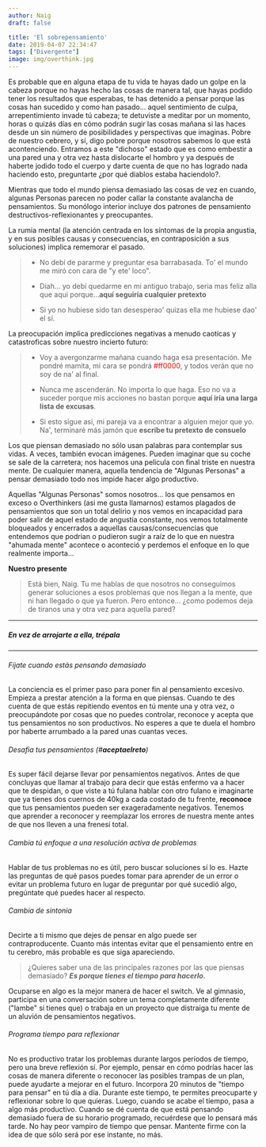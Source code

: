 ```yaml
--- 
author: Naig
draft: false

title: 'El sobrepensamiento'
date: 2019-04-07 22:34:47
tags: ["Divergente"]
image: img/overthink.jpg
---
```


Es probable que en alguna etapa de tu vida te hayas dado un golpe en la cabeza porque no hayas hecho las cosas de manera tal, que hayas podido tener los resultados que esperabas, te has detenido a pensar porque las cosas han sucedido y como han pasado... aquel sentimiento de culpa, arrepentimiento invade tú cabeza; te detuviste a meditar por un momento, horas o quizás días en cómo podrán sugir las cosas mañana si las haces desde un sin número de posibilidades y perspectivas que imaginas. Pobre de nuestro cebrero, y sí, digo pobre porque nosotros sabemos lo que está acontenciendo. Entramos a este "dichoso" estado que es como embestir a una pared una y otra vez hasta dislocarte el hombro y ya después de haberte jodido todo el cuerpo y darte cuenta de que no has logrado nada haciendo esto, preguntarte ¿por qué diablos estaba haciendolo?.

Mientras que todo el mundo piensa demasiado las cosas de vez en cuando, algunas Personas parecen no poder callar la constante avalancha de pensamientos. Su monólogo interior incluye dos patrones de pensamiento destructivos-reflexionantes y preocupantes.

La rumia mental (la atención centrada en los síntomas de la propia angustia, y en sus posibles causas y consecuencias, en contraposición a sus soluciones) implica rememorar el pasado.

> - No debí de pararme y preguntar esa barrabasada. To' el mundo me miró con cara de "y ete' loco".
>
> - Diah... yo debí quedarme en mi antiguo trabajo, seria mas feliz alla que aqui porque...**aquí seguiría cualquier pretexto**
>
> - Si yo no hubiese sido tan desesperao' quizas ella me hubiese dao' el sí.

La preocupación implica predicciones negativas a menudo caoticas y catastroficas sobre nuestro incierto futuro:

> - Voy a avergonzarme mañana cuando haga esa presentación. Me pondré mamita, mi cara se pondrá <span style="color: #ff0000">#ff0000</span>, y todos verán que no soy de na' al final.
>
> - Nunca me ascenderán. No importa lo que haga. Eso no va a suceder porque mis acciones no bastan porque **aquí iría una larga lista de excusas**.
>
> - Si esto sigue asi, mi pareja va a encontrar a alguien mejor que yo. Na', terminaré más jamón que **escribe tu pretexto de consuelo**

Los que piensan demasiado no sólo usan palabras para contemplar sus vidas. A veces, también evocan imágenes. Pueden imaginar que su coche se sale de la carretera; nos hacemos una pelicula con final triste en nuestra mente. De cualquier manera, aquella tendencia de "Algunas Personas" a pensar demasiado todo nos impide hacer algo productivo.

Aquellas "Algunas Personas" somos nosotros... los que pensamos en exceso o Overthinkers (asi me gusta llamarnos) estamos plagados de pensamientos que son un total delirio y nos vemos en incapacidad para poder salir de aquel estado de angustia constante, nos vemos totalmente bloqueados y encerrados a aquellas causas/consecuencias que entendemos que podrian o pudieron sugir a raíz de lo que en nuestra "ahumada mente" acontece o aconteció y perdemos el enfoque en lo que realmente importa...

**Nuestro presente**

> Está bien, Naig. Tu me hablas de que nosotros no conseguimos generar soluciones a esos problemas que nos llegan a la mente, que ni han llegado o que ya fueron. Pero entonce... ¿como podemos deja de tiranos una y otra vez para aquella pared?

<hr />

##### En vez de arrojarte a ella, trépala

<hr />

###### Fíjate cuando estás pensando demasiado

La conciencia es el primer paso para poner fin al pensamiento excesivo. Empieza a prestar atención a la forma en que piensas. Cuando te des cuenta de que estás repitiendo eventos en tú mente una y otra vez, o preocupándote por cosas que no puedes controlar, reconoce y acepta que tus pensamientos no son productivos. No esperes a que te duela el hombro por haberte arrumbado a la pared unas cuantas veces.

###### Desafia tus pensamientos (#***aceptaelreto***)
Es super fácil dejarse llevar por pensamientos negativos. Antes de que concluyas que llamar al trabajo para decir que estás enfermo va a hacer que te despidan, o que viste a tú fulana hablar con otro fulano e imaginarte que ya tienes dos cuernos de 40kg a cada costado de tu frente, **reconoce** que tus pensamientos pueden ser exageradamente negativos. Tenemos que aprender a reconocer y reemplazar los errores de nuestra mente antes de que nos lleven a una frenesí total.

###### Cambia tú enfoque a una resolución activa de problemas
Hablar de tus problemas no es útil, pero buscar soluciones sí lo es. Hazte las preguntas de qué pasos puedes tomar para aprender de un error o evitar un problema futuro en lugar de preguntar por qué sucedió algo, pregúntate qué puedes hacer al respecto.

###### Cambia de sintonia
Decirte a ti mismo que dejes de pensar en algo puede ser contraproducente. Cuanto más intentas evitar que el pensamiento entre en tu cerebro, más probable es que siga apareciendo.

> ¿Quieres saber una de las principales razones por las que piensas demasiado?
> ***Es porque tienes el tiempo para hacerlo.***

Ocuparse en algo es la mejor manera de hacer el switch. Ve al gimnasio, participa en una conversación sobre un tema completamente diferente ("lambe" si tienes que) o trabaja en un proyecto que distraiga tu mente de un aluvión de pensamientos negativos.

###### Programa tiempo para reflexionar

No es productivo tratar los problemas durante largos períodos de tiempo, pero una breve reflexión sí. Por ejemplo, pensar en cómo podrías hacer las cosas de manera diferente o reconocer las posibles trampas de un plan, puede ayudarte a mejorar en el futuro. Incorpora 20 minutos de "tiempo para pensar" en tú día a día. Durante este tiempo, te permites preocuparte y reflexionar sobre lo que quieras. Luego, cuando se acabe el tiempo, pasa a algo más productivo. Cuando se dé cuenta de que está pensando demasiado fuera de su horario programado, recuérdese que lo pensará más tarde. No hay peor vampiro de tiempo que pensar. Mantente firme con la idea de que sólo será por ese instante, no más.